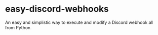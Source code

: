 # easy-discord-webhooks
An easy and simplistic way to execute and modify a Discord webhook all from Python.

